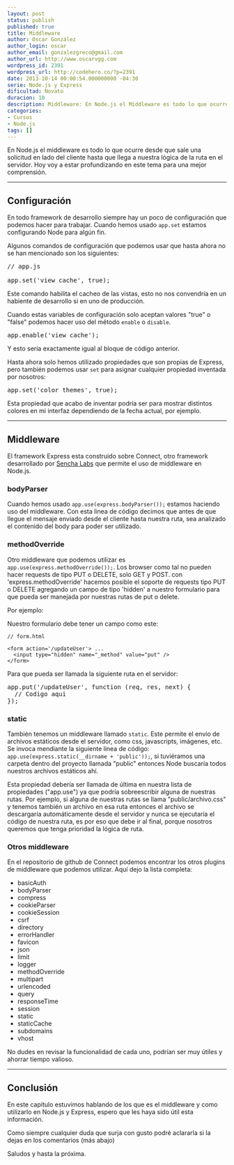 ```yaml
---
layout: post
status: publish
published: true
title: Middleware
author: Oscar González
author_login: oscar
author_email: gonzalezgreco@gmail.com
author_url: http://www.oscarvgg.com
wordpress_id: 2391
wordpress_url: http://codehero.co/?p=2391
date: 2013-10-14 00:00:54.000000000 -04:30
serie: Node.js y Express
dificultad: Novato
duracion: 10
description: Middleware: En Node.js el Middleware es todo lo que ocurre desde que sale una solicitud en lado del cliente hasta que llega a nuestra lógica de la ruta en el servidor
categories:
- Cursos
- Node.js
tags: []
---
```

<p>En Node.js el middleware es todo lo que ocurre desde que sale una solicitud en lado del cliente hasta que llega a nuestra lógica de la ruta en el servidor. Hoy voy a estar profundizando en este tema para una mejor comprensión.</p>

<hr />

<h2>Configuración</h2>

<p>En todo framework de desarrollo siempre hay un poco de configuración que podemos hacer para trabajar. Cuando hemos usado <code>app.set</code> estamos configurando Node para algún fin.</p>

<p>Algunos comandos de configuración que podemos usar que hasta ahora no se han mencionado son los siguientes:</p>

<pre>// app.js

app.set('view cache', true);
</pre>

<p>Este comando habilita el cacheo de las vistas, esto no nos convendría en un habiente de desarrollo si en uno de producción.</p>

<p>Cuando estas variables de configuración solo aceptan valores "true" o "false" podemos hacer uso del método <code>enable</code> o <code>disable</code>.</p>

<pre>app.enable('view cache');
</pre>

<p>Y esto sería exactamente igual al bloque de código anterior.</p>

<p>Hasta ahora solo hemos utilizado propiedades que son propias de Express, pero también podemos usar <code>set</code> para asignar cualquier propiedad inventada por nosotros:</p>

<pre>app.set('color themes', true);
</pre>

<p>Esta propiedad que acabo de inventar podría ser para mostrar distintos colores en mi interfaz dependiendo de la fecha actual, por ejemplo.</p>

<hr />

<h2>Middleware</h2>

<p>El framework Express esta construido sobre Connect, otro framework desarrollado por <a href="www.senchalabs.org">Sencha Labs</a> que permite el uso de middleware en Node.js.</p>

<h3>bodyParser</h3>

<p>Cuando hemos usado <code>app.use(express.bodyParser());</code> estamos haciendo uso del middleware. Con esta linea de código decimos que antes de que llegue el mensaje enviado desde el cliente hasta nuestra ruta, sea analizado el contenido del body para poder ser utilizado.</p>

<h3>methodOverride</h3>

<p>Otro middleware que podemos utilizar es <code>app.use(express.methodOverride());</code>. Los browser como tal no pueden hacer requests de tipo PUT o DELETE, solo GET y POST. con 'express.methodOverride' hacemos posible el soporte de requests tipo PUT o DELETE agregando un campo de tipo 'hidden' a nuestro formulario para que pueda ser manejada por nuestras rutas de put o delete.</p>

<p>Por ejemplo:</p>

<p>Nuestro formulario debe tener un campo como este:</p>

<pre><code>// form.html

&lt;form action='/updateUser'&gt; ...
  &lt;input type="hidden" name="_method" value="put" /&gt;
&lt;/form&gt;
</code></pre>

<p>Para que pueda ser llamada la siguiente ruta en el servidor:</p>

<pre>app.put('/updateUser', function (req, res, next) {
  // Codigo aqui
});
</pre>

<h3>static</h3>

<p>También tenemos un middleware llamado <code>static</code>. Este permite el envío de archivos estáticos desde el servidor, como css, javascripts, imágenes, etc. Se invoca mendiante la siguiente linea de código: <code>app.use(express.static(__dirname + 'public'));</code>, si tuviéramos una carpeta dentro del proyecto llamada "public" entonces Node buscaría todos nuestros archivos estáticos ahí.</p>

<p>Esta propiedad debería ser llamada de última en nuestra lista de propiedades ("app.use") ya que podría sobreescribir alguna de nuestras rutas. Por ejemplo, si alguna de nuestras rutas se llama "public/archivo.css" y tenemos también un archivo en esa ruta entonces el archivo se descargaría automáticamente desde el servidor y nunca se ejecutaría el código de nuestra ruta, es por eso que debe ir al final, porque nosotros queremos que tenga prioridad la lógica de ruta.</p>

<h3>Otros middleware</h3>

<p>En el repositorio de github de Connect podemos encontrar los otros plugins de middleware que podemos utilizar. Aquí dejo la lista completa:</p>

<ul>
<li>basicAuth</li>
<li>bodyParser</li>
<li>compress</li>
<li>cookieParser</li>
<li>cookieSession</li>
<li>csrf</li>
<li>directory</li>
<li>errorHandler</li>
<li>favicon</li>
<li>json</li>
<li>limit</li>
<li>logger</li>
<li>methodOverride</li>
<li>multipart</li>
<li>urlencoded</li>
<li>query</li>
<li>responseTime</li>
<li>session</li>
<li>static</li>
<li>staticCache</li>
<li>subdomains</li>
<li>vhost</li>
</ul>

<p>No dudes en revisar la funcionalidad de cada uno, podrían ser muy útiles y ahorrar tiempo valioso.</p>

<hr />

<h2>Conclusión</h2>

<p>En este capitulo estuvimos hablando de los que es el middleware y como utilizarlo en Node.js y Express, espero que les haya sido útil esta información.</p>

<p>Como siempre cualquier duda que surja con gusto podré aclararla si la dejas en los comentarios (más abajo)</p>

<p>Saludos y hasta la próxima.</p>
